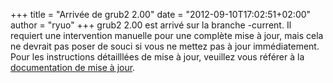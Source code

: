 +++
title = "Arrivée de grub2 2.00"
date = "2012-09-10T17:02:51+02:00"
author = "ryuo"
+++
grub2 2.00 est arrivé sur la branche -current. Il requiert une intervention manuelle pour une complète mise à jour, mais cela ne devrait pas poser de souci si vous ne mettez pas à jour immédiatement. Pour les instructions détailllées de mise à jour, veuillez vous référer à la [documentation de mise à jour](http://frugalware.org/docs/upgrade.html).